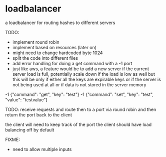 # loadbalancer

a loadbalancer for routing hashes to different servers

TODO:

- implement round robin
- implement based on resources (later on)
- might need to change hardcoded byte 1024
- split the code into different files
- add error handling for doing a get command with a -1 port
- just like aws, a feature would be to add a new server if the current server load is full, potentially scale down if the load is low as well but this will be only if either all the keys are expirable keys or if the server is not being used at all or if data is not stored in the server memory

-1 {"command": "get", "key": "test"}
-1 {"command": "set", "key": "test", "value": "testvalue"}

TODO: receive requests and route then to a port via round robin
and then return the port back to the client

the client will need to keep track of the port
the client should have load balancing off by default

FIXME:

- need to allow multiple inputs
